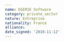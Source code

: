 ```yaml
---
name: EGERIE Software
category: private_sector
nature: Entreprise
nationality: France
alliance: 
date_signed: '2018-11-12'
---
```

    